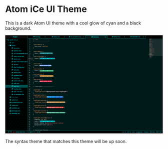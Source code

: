 # Atom iCe UI Theme

This is a dark Atom UI theme with a cool glow of cyan and a black background.

![Image](sample.png)

The syntax theme that matches this theme will be up soon.
